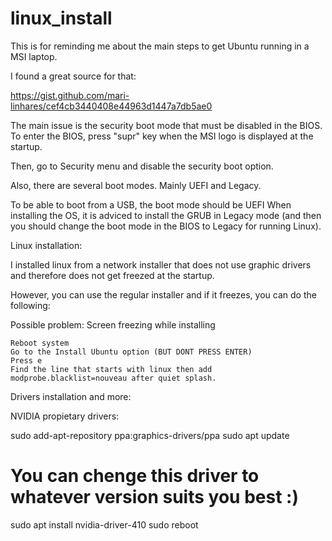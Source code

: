 # linux_install

This is for reminding me about the main steps to get Ubuntu running in a MSI laptop.

I found a great source for that:

https://gist.github.com/mari-linhares/cef4cb3440408e44963d1447a7db5ae0

The main issue is the security boot mode that must be disabled in the BIOS. To enter the BIOS, press "supr" key when the MSI logo is displayed at the startup.

Then, go to Security menu and disable the security boot option.

Also, there are several boot modes. Mainly UEFI and Legacy.

To be able to boot from a USB, the boot mode should be UEFI
When installing the OS, it is adviced to install the GRUB in Legacy mode (and then you should change the boot mode in the BIOS to Legacy for running Linux).

Linux installation:

I installed linux from a network installer that does not use graphic drivers and therefore does not get freezed at the startup.

However, you can use the regular installer and if it freezes, you can do the following:

Possible problem: Screen freezing while installing

    Reboot system
    Go to the Install Ubuntu option (BUT DONT PRESS ENTER)
    Press e
    Find the line that starts with linux then add modprobe.blacklist=nouveau after quiet splash.



Drivers installation and more:

NVIDIA propietary drivers:

sudo add-apt-repository ppa:graphics-drivers/ppa
sudo apt update
# You can chenge this driver to whatever version suits you best :)
sudo apt install nvidia-driver-410
sudo reboot


